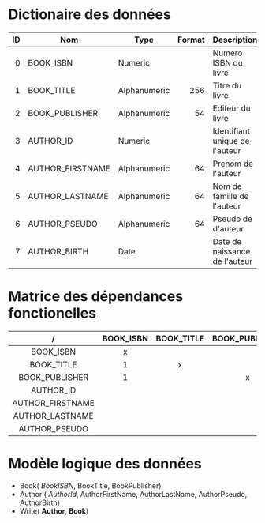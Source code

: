 # Dictionaire des données

|   ID | Nom              | Type         | Format | Description                    |
| ---: | ---------------- | ------------ | -----: | ------------------------------ |
|    0 | BOOK_ISBN        | Numeric      |        | Numero ISBN du livre           |
|    1 | BOOK_TITLE       | Alphanumeric |    256 | Titre du livre                 |
|    2 | BOOK_PUBLISHER   | Alphanumeric |     54 | Editeur du livre               |
|    3 | AUTHOR_ID        | Numeric      |        | Identifiant unique de l'auteur |
|    4 | AUTHOR_FIRSTNAME | Alphanumeric |     64 | Prenom de l'auteur             |
|    5 | AUTHOR_LASTNAME  | Alphanumeric |     64 | Nom de famille de l'auteur     |
|    6 | AUTHOR_PSEUDO    | Alphanumeric |     64 | Pseudo de d'auteur             |
|    7 | AUTHOR_BIRTH     | Date         |        | Date de naissance de l'auteur  |

# Matrice des dépendances fonctionelles 

|        /         | BOOK_ISBN | BOOK_TITLE | BOOK_PUBLISHER | AUTHOR_ID | AUTHOR_FIRSTNAME | AUTHOR_LASTNAME | AUTHOR_PSEUDO |
| :--------------: | :-------: | :--------: | :------------: | :-------: | :--------------: | :-------------: | :-----------: |
|    BOOK_ISBN     |     x     |            |                |           |                  |                 |               |
|    BOOK_TITLE    |     1     |     x      |                |           |                  |                 |               |
|  BOOK_PUBLISHER  |     1     |            |       x        |           |                  |                 |               |
|    AUTHOR_ID     |           |            |                |     x     |                  |                 |               |
| AUTHOR_FIRSTNAME |           |            |                |     1     |        x         |                 |               |
| AUTHOR_LASTNAME  |           |            |                |     1     |                  |        x        |               |
|  AUTHOR_PSEUDO   |           |            |                |     1     |                  |                 |       x       |

# Modèle logique des données

- Book( *BookISBN*, BookTitle, BookPublisher)
- Author ( *AuthorId*, AuthorFirstName, AuthorLastName, AuthorPseudo, AuthorBirth)
- Write( **Author**, **Book**)

